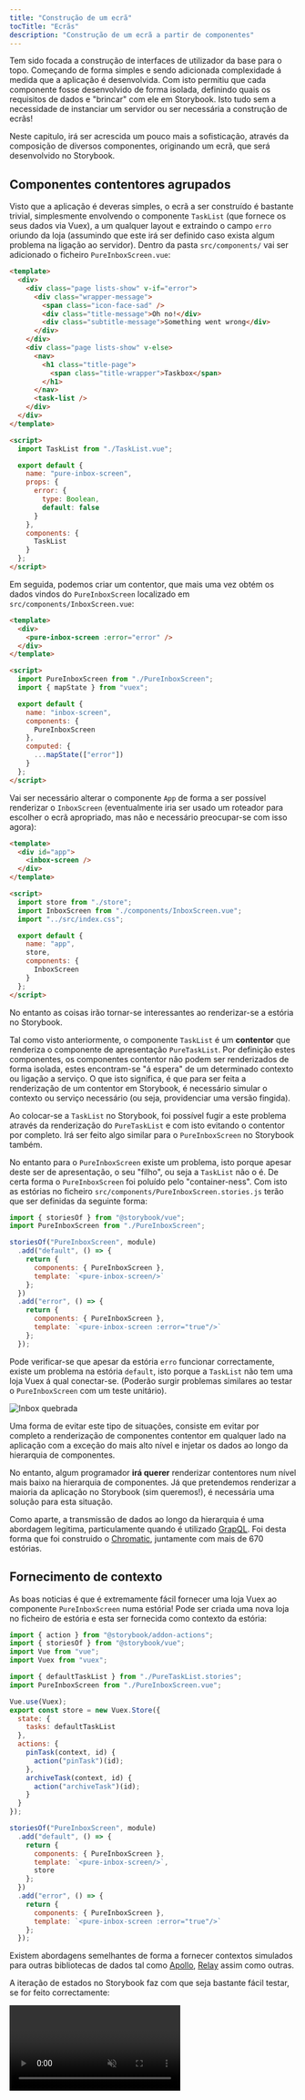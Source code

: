 ```yaml
---
title: "Construção de um ecrã"
tocTitle: "Ecrãs"
description: "Construção de um ecrã a partir de componentes"
---
```


Tem sido focada a construção de interfaces de utilizador da base para o topo.
Começando de forma simples e sendo adicionada complexidade á medida que a aplicação é desenvolvida. Com isto permitiu que cada componente fosse desenvolvido de forma isolada, definindo quais os requisitos de dados e "brincar" com ele em Storybook. Isto tudo sem a necessidade de instanciar um servidor ou ser necessária a construção de ecrãs!

Neste capitulo, irá ser acrescida um pouco mais a sofisticação, através da composição de diversos componentes, originando um ecrã, que será desenvolvido no Storybook.

## Componentes contentores agrupados

Visto que a aplicação é deveras simples, o ecrã a ser construído é bastante trivial, simplesmente envolvendo o componente `TaskList` (que fornece os seus dados via Vuex), a um qualquer layout e extraindo o campo `erro` oriundo da loja (assumindo que este irá ser definido caso exista algum problema na ligação ao servidor). Dentro da pasta `src/components/` vai ser adicionado o ficheiro `PureInboxScreen.vue`:

```html
<template>
  <div>
    <div class="page lists-show" v-if="error">
      <div class="wrapper-message">
        <span class="icon-face-sad" />
        <div class="title-message">Oh no!</div>
        <div class="subtitle-message">Something went wrong</div>
      </div>
    </div>
    <div class="page lists-show" v-else>
      <nav>
        <h1 class="title-page">
          <span class="title-wrapper">Taskbox</span>
        </h1>
      </nav>
      <task-list />
    </div>
  </div>
</template>

<script>
  import TaskList from "./TaskList.vue";

  export default {
    name: "pure-inbox-screen",
    props: {
      error: {
        type: Boolean,
        default: false
      }
    },
    components: {
      TaskList
    }
  };
</script>
```

Em seguida, podemos criar um contentor, que mais uma vez obtém os dados vindos do `PureInboxScreen` localizado em `src/components/InboxScreen.vue`:

```html
<template>
  <div>
    <pure-inbox-screen :error="error" />
  </div>
</template>

<script>
  import PureInboxScreen from "./PureInboxScreen";
  import { mapState } from "vuex";

  export default {
    name: "inbox-screen",
    components: {
      PureInboxScreen
    },
    computed: {
      ...mapState(["error"])
    }
  };
</script>
```

Vai ser necessário alterar o componente `App` de forma a ser possível renderizar o `InboxScreen` (eventualmente iria ser usado um roteador para escolher o ecrã apropriado, mas não e necessário preocupar-se com isso agora):

```html
<template>
  <div id="app">
    <inbox-screen />
  </div>
</template>

<script>
  import store from "./store";
  import InboxScreen from "./components/InboxScreen.vue";
  import "../src/index.css";

  export default {
    name: "app",
    store,
    components: {
      InboxScreen
    }
  };
</script>
```

No entanto as coisas irão tornar-se interessantes ao renderizar-se a estória no Storybook.

Tal como visto anteriormente, o componente `TaskList` é um **contentor** que renderiza o componente de apresentação `PureTaskList`. Por definição estes componentes, os componentes contentor não podem ser renderizados de forma isolada, estes encontram-se "á espera" de um determinado contexto ou ligação a serviço. O que isto significa, é que para ser feita a renderização de um contentor em Storybook, é necessário simular o contexto ou serviço necessário (ou seja, providenciar uma versão fingida).

Ao colocar-se a `TaskList` no Storybook, foi possível fugir a este problema através da renderização do `PureTaskList` e com isto evitando o contentor por completo.
Irá ser feito algo similar para o `PureInboxScreen` no Storybook também.

No entanto para o `PureInboxScreen` existe um problema, isto porque apesar deste ser de apresentação, o seu "filho", ou seja a `TaskList` não o é. De certa forma o `PureInboxScreen` foi poluído pelo "container-ness". Com isto as estórias no ficheiro `src/components/PureInboxScreen.stories.js` terão que ser definidas da seguinte forma:

```javascript
import { storiesOf } from "@storybook/vue";
import PureInboxScreen from "./PureInboxScreen";

storiesOf("PureInboxScreen", module)
  .add("default", () => {
    return {
      components: { PureInboxScreen },
      template: `<pure-inbox-screen/>`
    };
  })
  .add("error", () => {
    return {
      components: { PureInboxScreen },
      template: `<pure-inbox-screen :error="true"/>`
    };
  });
```

Pode verificar-se que apesar da estória `erro` funcionar correctamente, existe um problema na estória `default`, isto porque a `TaskList` não tem uma loja Vuex á qual conectar-se. (Poderão surgir problemas similares ao testar o `PureInboxScreen` com um teste unitário).

![Inbox quebrada](/broken-inboxscreen-vue.png)

Uma forma de evitar este tipo de situações, consiste em evitar por completo a renderização de componentes contentor em qualquer lado na aplicação com a exceção do mais alto nível e injetar os dados ao longo da hierarquia de componentes.

No entanto, algum programador **irá querer** renderizar contentores num nível mais baixo na hierarquia de componentes. Já que pretendemos renderizar a maioria da aplicação no Storybook (sim queremos!), é necessária uma solução para esta situação.

<div class="aside">
    Como aparte, a transmissão de dados ao longo da hierarquia é uma abordagem legitima, particulamente quando é utilizado <a href="http://graphql.org/">GrapQL</a>. Foi desta forma que foi construido o <a href="https://www.chromaticqa.com">Chromatic</a>, juntamente com mais de 670 estórias.
</div>

## Fornecimento de contexto

As boas noticias é que é extremamente fácil fornecer uma loja Vuex ao componente `PureInboxScreen` numa estória! Pode ser criada uma nova loja no ficheiro de estória e esta ser fornecida como contexto da estória:

```javascript
import { action } from "@storybook/addon-actions";
import { storiesOf } from "@storybook/vue";
import Vue from "vue";
import Vuex from "vuex";

import { defaultTaskList } from "./PureTaskList.stories";
import PureInboxScreen from "./PureInboxScreen.vue";

Vue.use(Vuex);
export const store = new Vuex.Store({
  state: {
    tasks: defaultTaskList
  },
  actions: {
    pinTask(context, id) {
      action("pinTask")(id);
    },
    archiveTask(context, id) {
      action("archiveTask")(id);
    }
  }
});

storiesOf("PureInboxScreen", module)
  .add("default", () => {
    return {
      components: { PureInboxScreen },
      template: `<pure-inbox-screen/>`,
      store
    };
  })
  .add("error", () => {
    return {
      components: { PureInboxScreen },
      template: `<pure-inbox-screen :error="true"/>`
    };
  });
```

Existem abordagens semelhantes de forma a fornecer contextos simulados para outras bibliotecas de dados tal como [Apollo](https://www.npmjs.com/package/apollo-storybook-decorator), [Relay](https://github.com/orta/react-storybooks-relay-container) assim como outras.

A iteração de estados no Storybook faz com que seja bastante fácil testar, se for feito correctamente:

<video autoPlay muted playsInline loop >

  <source
    src="/finished-inboxscreen-states.mp4"
    type="video/mp4"
  />
</video>

## Desenvolvimento orientado a Componentes

Começou-se do fundo com `Task`, prosseguindo para `TaskList` e agora chegou-se ao ecrã geral do interface de utilizador. O `InboxScreen`, acomoda um componente contentor que foi adicionado e inclui também estórias que o acompanham.

<video autoPlay muted playsInline loop style="width:480px; height:auto; margin: 0 auto;">
  <source
    src="/component-driven-development-optimized.mp4"
    type="video/mp4"
  />
</video>

[**Component-Driven Development**](https://blog.hichroma.com/component-driven-development-ce1109d56c8e) permite a expansão gradual da complexidade á medida que se prossegue de forma ascendente na hierarquia de componentes. Dos benefícios ao utilizar-se esta abordagem, estão o processo de desenvolvimento focado e cobertura adicional das permutações possíveis do interface de utilizador.
Resumidamente esta abordagem ajuda na produção de interfaces de utilizador de uma qualidade extrema e assim como complexidade.

Ainda não finalizamos, o trabalho não acaba quando o interface de utilizador estiver construído. É necessário garantir que resiste ao teste do tempo.
